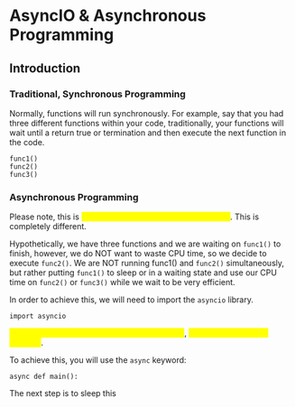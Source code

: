 # AsyncIO & Asynchronous Programming

## Introduction

### Traditional, Synchronous Programming

Normally, functions will run synchronously. For example, say that you had three different functions within your code, traditionally, your functions will wait until a return true or termination and then execute the next function in the code.

```
func1()
func2()
func3()
```

### Asynchronous Programming

Please note, this is <mark style="color:yellow;">NOT to be confused with multithreading</mark>. This is completely different.

Hypothetically, we have three functions and we are waiting on `func1()` to finish, however, we do NOT want to waste CPU time, so we decide to execute `func2()`. We are NOT running func1() and `func2()` simultaneously, but rather putting `func1()` to sleep or in a waiting state and use our CPU time on `func2()` or `func3()` while we wait to be very efficient.&#x20;

In order to achieve this, we will need to import the `asyncio` library.

```
import asyncio
```

<mark style="color:yellow;">You want to define a function as asynchronous</mark>, <mark style="color:yellow;">rather than the whole program</mark>.

To achieve this, you will use the `async` keyword:

```
async def main():
```

The next step is to sleep this&#x20;
